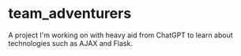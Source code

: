 # team_adventurers
A project I'm working on with heavy aid from ChatGPT to learn about technologies such as AJAX and Flask.
